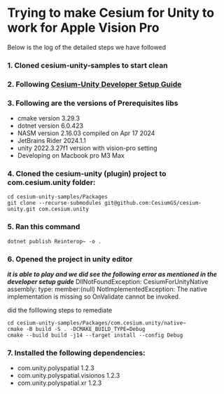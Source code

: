 
# Trying to make Cesium for Unity to work for Apple Vision Pro 
Below is the log of the detailed steps we have followed 
### 1. Cloned cesium-unity-samples to start clean
### 2. Following [Cesium-Unity Developer Setup Guide](https://github.com/CesiumGS/cesium-unity/blob/main/Documentation~/developer-setup.md)
### 3. Following are the versions of Prerequisites libs

- cmake version 3.29.3
- dotnet version 6.0.423
- NASM version 2.16.03 compiled on Apr 17 2024
- JetBrains Rider 2024.1.1
- unity 2022.3.27f1 version with vision-pro setting
- Developing on Macbook pro M3 Max

### 4. Cloned the cesium-unity (plugin) project to com.cesium.unity folder:
```
cd cesium-unity-samples/Packages
git clone --recurse-submodules git@github.com:CesiumGS/cesium-unity.git com.cesium.unity
```

### 5. Ran this command
```dotnet publish Reinterop~ -o .```

### 6. Opened the project in unity editor 
***it is able to play and we did see the following error as mentioned in the developer setup guide***
DllNotFoundException: CesiumForUnityNative assembly:<unknown assembly> type:<unknown type> member:(null)
NotImplementedException: The native implementation is missing so OnValidate cannot be invoked.

did the folllowing steps to remediate 

```
cd cesium-unity-samples/Packages/com.cesium.unity/native~
cmake -B build -S . -DCMAKE_BUILD_TYPE=Debug
cmake --build build -j14 --target install --config Debug
```

### 7. Installed the following dependencies:
- com.unity.polyspatial 1.2.3
- com.unity.polyspatial.visionos 1.2.3
- com.unity.polyspatial.xr 1.2.3

<!-- ### 8. While making the build, got the following error:
```
Win32Exception: ApplicationName='cmake', 
```

Followed https://community.cesium.com/t/cmake-not-found-cesium-unity-for-visionos/32634/2?u=ashish-analog and made the changes in the following files:
CompileCesiumForUnityNative.cs
Cmake.cs
TODO:<commit_id_here> -->
<!-- 

Got error while building in /cesium-unity-abp/Packages/com.cesium.unity/native~/build-VisionOS/build.log File


#include <DotNet/CesiumForUnity/Helpers.h>
^~~~~~~~~~~~~~~~~~~~~~~~~~~~~~~~~
1 error generated.
make[2]: *** [Runtime/CMakeFiles/CesiumForUnityNative-Runtime.dir/__/Shared/src/UnityAssetAccessor.cpp.o] Error 1
1 error generated.
1 error generated.
make[2]: *** [Runtime/CMakeFiles/CesiumForUnityNative-Runtime.dir/src/CesiumIonRasterOverlayImpl.cpp.o] Error 1
make[2]: *** [Runtime/CMakeFiles/CesiumForUnityNative-Runtime.dir/src/CesiumBingMapsRasterOverlayImpl.cpp.o] Error 1
1 error generated.
make[2]: *** [Runtime/CMakeFiles/CesiumForUnityNative-Runtime.dir/src/CesiumCreditSystemImpl.cpp.o] Error 1
1 error generated.
make[2]: *** [Runtime/CMakeFiles/CesiumForUnityNative-Runtime.dir/src/CesiumDebugColorizeTilesRasterOverlayImpl.cpp.o] Error 1
1 error generated.
In file included from /Users/ashishgupta/dev/repos/cesium-unity-abp/Packages/com.cesium.unity/native~/Runtime/src/CesiumFeatureImpl.cpp:1:
/Users/ashishgupta/dev/repos/cesium-unity-abp/Packages/com.cesium.unity/native~/Runtime/src/CesiumFeatureImpl.h:5:10: fatal error: 'DotNet/CesiumForUnity/CesiumMetadataValue.h' file not found
#include <DotNet/CesiumForUnity/CesiumMetadataValue.h>
^~~~~~~~~~~~~~~~~~~~~~~~~~~~~~~~~~~~~~~~~~~~~
make[2]: *** [Runtime/CMakeFiles/CesiumForUnityNative-Runtime.dir/src/Cesium3DTilesetImpl.cpp.o] Error 1
1 error generated.
make[2]: *** [Runtime/CMakeFiles/CesiumForUnityNative-Runtime.dir/src/CesiumFeatureImpl.cpp.o] Error 1
/Users/ashishgupta/dev/repos/cesium-unity-abp/Packages/com.cesium.unity/native~/Runtime/src/CesiumFeatureIdAttributeImpl.cpp:3:10: fatal error: 'DotNet/CesiumForUnity/CesiumFeatureIdAttribute.h' file not found
#include <DotNet/CesiumForUnity/CesiumFeatureIdAttribute.h>
^~~~~~~~~~~~~~~~~~~~~~~~~~~~~~~~~~~~~~~~~~~~~~~~~~
1 error generated.
make[2]: *** [Runtime/CMakeFiles/CesiumForUnityNative-Runtime.dir/src/CesiumFeatureIdAttributeImpl.cpp.o] Error 1
/Users/ashishgupta/dev/repos/cesium-unity-abp/Packages/com.cesium.unity/native~/Runtime/src/CesiumFeatureIdTextureImpl.cpp:6:10: fatal error: 'DotNet/CesiumForUnity/CesiumFeatureIdTexture.h' file not found
#include <DotNet/CesiumForUnity/CesiumFeatureIdTexture.h>
^~~~~~~~~~~~~~~~~~~~~~~~~~~~~~~~~~~~~~~~~~~~~~~~
1 error generated.
make[2]: *** [Runtime/CMakeFiles/CesiumForUnityNative-Runtime.dir/src/CesiumFeatureIdTextureImpl.cpp.o] Error 1
/Users/ashishgupta/dev/repos/cesium-unity-abp/Packages/com.cesium.unity/native~/Runtime/src/Cesium3DTileImpl.cpp:7:10: fatal error: 'DotNet/Unity/Mathematics/double4x4.h' file not found
#include <DotNet/Unity/Mathematics/double4x4.h>
^~~~~~~~~~~~~~~~~~~~~~~~~~~~~~~~~~~~~~
1 error generated.
make[2]: *** [Runtime/CMakeFiles/CesiumForUnityNative-Runtime.dir/src/Cesium3DTileImpl.cpp.o] Error 1
In file included from /Users/ashishgupta/dev/repos/cesium-unity-abp/Packages/com.cesium.unity/native~/Runtime/src/CesiumIonServerHelper.cpp:3:
/Users/ashishgupta/dev/repos/cesium-unity-abp/Packages/com.cesium.unity/native~/Runtime/src/UnityTilesetExternals.h:5:10: fatal error: 'DotNet/CesiumForUnity/Cesium3DTileset.h' file not found
#include <DotNet/CesiumForUnity/Cesium3DTileset.h>
^~~~~~~~~~~~~~~~~~~~~~~~~~~~~~~~~~~~~~~~~

ran the interop command again
Still did not work

### 9. make the following changes in Editor/ConfigureReinterop.cs 

```
#elif UNITY_VISIONOS
        public const string CppOutputPath = "../native~/Editor/generated-visionOS";
```

and following changes in Runtime/ConfigureReinterop.cs file
#elif UNITY_VISIONOS
        public const string CppOutputPath = "../native~/Runtime/generated-visionOS";


Got the following error after xcode build:

```

DllNotFoundException: Unable to load DLL 'CesiumForUnityNative-Runtime'. Tried the load the following dynamic libraries: Unable to load dynamic library '/CesiumForUnityNative-Runtime' because of 'Failed to open the requested dynamic library (0x06000000) dlerror() = dlopen(/CesiumForUnityNative-Runtime, 0x0005): tried: '/CesiumForUnityNative-Runtime' (no such file)
  at Reinterop.ReinteropInitializer..cctor () [0x00000] in <00000000000000000000000000000000>:0 
  at CesiumForUnity.Cesium3DTileset.CreateImplementation () [0x00000] in <00000000000000000000000000000000>:0 
Rethrow as TypeInitializationException: The type initializer for 'Reinterop.ReinteropInitializer' threw an exception.
  at CesiumForUnity.Cesium3DTileset.CreateImplementation () [0x00000] in <00000000000000000000000000000000>:0 
 -->
```